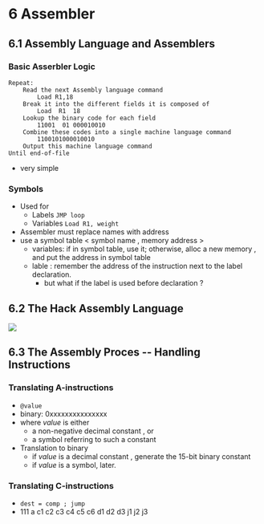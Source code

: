 
# 6 Assembler

## 6.1  Assembly Language and Assemblers

### Basic Asserbler Logic

```
Repeat:
    Read the next Assembly language command
        Load R1,18
    Break it into the different fields it is composed of
        Load  R1  18
    Lookup the binary code for each field
        11001  01 000010010
    Combine these codes into a single machine language command
        1100101000010010
    Output this machine language command
Until end-of-file
```

 - very simple

### Symbols

 - Used for 
    - Labels  `JMP loop`
    - Variables   `Load R1, weight`
 - Assembler must replace names with address 
 - use a symbol table < symbol name , memory address >
    - variables:  if in symbol table, use it; otherwise, alloc a new memory , and put the address in symbol table 
    - lable : remember the address of the instruction next to the label declaration.
        - but what if the label is used before declaration ?


## 6.2 The Hack Assembly Language 

![](https://raw.githubusercontent.com/mebusy/notes/master/imgs/n2t_hack_assembler_symbols.png)

## 6.3 The Assembly Proces -- Handling Instructions 

### Translating A-instructions 

 - `@value`
 - binary: 0xxxxxxxxxxxxxxx 
 - where *value* is either
    - a non-negative decimal constant , or 
    - a symbol referring to such a constant
 - Translation to binary
    - if *value* is a decimal constant , generate the 15-bit binary constant
    - if *value* is a symbol, later.

### Translating C-instructions 

 - `dest = comp ; jump`
 - 111 a c1 c2 c3 c4 c5 c6 d1 d2 d3 j1 j2 j3 
